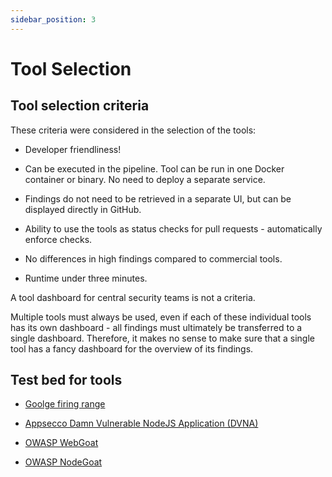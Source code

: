 ```yaml
---
sidebar_position: 3
---
```


# Tool Selection

## Tool selection criteria

These criteria were considered in the selection of the tools:

- Developer friendliness!

- Can be executed in the pipeline. Tool can be run in one Docker container or binary. No need to deploy a separate service.

- Findings do not need to be retrieved in a separate UI, but can be displayed directly in GitHub.

- Ability to use the tools as status checks for pull requests - automatically enforce checks.

- No differences in high findings compared to commercial tools.

- Runtime under three minutes.

A tool dashboard for central security teams is not a criteria.

Multiple tools must always be used, even if each of these individual tools has its own dashboard - all findings must ultimately be transferred to a single dashboard. Therefore, it makes no sense to make sure that a single tool has a fancy dashboard for the overview of its findings.

## Test bed for tools

- [Goolge firing range](https://github.com/google/firing-range)

- [Appsecco Damn Vulnerable NodeJS Application (DVNA)](https://github.com/appsecco/dvna)

- [OWASP WebGoat](https://github.com/WebGoat/WebGoat)

- [OWASP NodeGoat](https://github.com/OWASP/NodeGoat)
